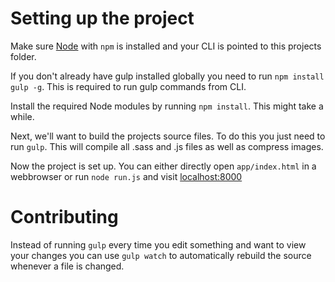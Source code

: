 # Setting up the project
Make sure [Node](https://nodejs.org/en/) with `npm` is installed and your CLI is pointed to this projects folder.

If you don't already have gulp installed globally you need to run `npm install gulp -g`. This is required to run gulp commands from CLI.

Install the required Node modules by running `npm install`. This might take a while.

Next, we'll want to build the projects source files. To do this you just need to run `gulp`. This will compile all .sass and .js files as well as compress images.

Now the project is set up. You can either directly open `app/index.html` in a webbrowser or run `node run.js` and visit [localhost:8000](http://localhost:8000)

# Contributing

Instead of running `gulp` every time you edit something and want to view your changes you can use `gulp watch` to automatically rebuild the source whenever a file is changed.
